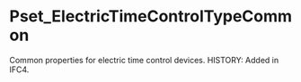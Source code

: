 # Pset_ElectricTimeControlTypeCommon

Common properties for electric time control devices.<!-- end of definition --> HISTORY: Added in IFC4.
